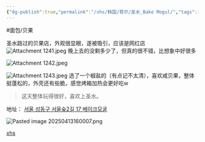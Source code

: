 ```yaml
---
{"dg-publish":true,"permalink":"/xhs/韩国/首尔/圣水_Bake Mogul/","tags":["rednote","首尔"],"created":"2024-11-11","updated":"2025-04-13T16:01:56.534+08:00"}
---
```


#面包/贝果

圣水路过的贝果店，外观很显眼，遂被吸引，应该是网红店
 ![Attachment 1241.jpeg](/img/user/xhs/%E9%9F%A9%E5%9B%BD/%E9%A6%96%E5%B0%94/photo-%E9%A6%96%E5%B0%94/Attachment%201241.jpeg)
晚上去的没剩多少了，但真的很不错，比想象中好很多

![Attachment 1242.jpeg](/img/user/xhs/%E9%9F%A9%E5%9B%BD/%E9%A6%96%E5%B0%94/photo-%E9%A6%96%E5%B0%94/Attachment%201242.jpeg)


![Attachment 1243.jpeg](/img/user/xhs/%E9%9F%A9%E5%9B%BD/%E9%A6%96%E5%B0%94/photo-%E9%A6%96%E5%B0%94/Attachment%201243.jpeg)
选了一个椒盐的（有点记不太清），喜欢咸贝果，整体挺蓬松的，外壳还有些脆，感觉烤箱加热会更好吃w

> 这天整体玩得很好，喜欢上圣水。

地址：
[서울 성동구 서울숲2길 17 베이크모굴](https://pcmap.place.naver.com/restaurant/1242865070/home?from=map&fromPanelNum=1&additionalHeight=76&timestamp=202504131559&locale=ko&svcName=map_pcv5&searchText=Bake%20Mogul#)

![Pasted image 20250413160007.png](/img/user/xhs/%E9%9F%A9%E5%9B%BD/%E9%A6%96%E5%B0%94/photo-%E9%A6%96%E5%B0%94/Pasted%20image%2020250413160007.png)

[xhs](https://www.xiaohongshu.com/explore/673db6d3000000000201ba0c?xsec_token=ABjrCDuXU4bSUOyCFMk3cMWqgjXHZduyrFxUdoC5fdqkw=&xsec_source=pc_user)
